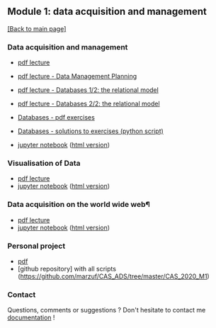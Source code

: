 ## Module 1: data acquisition and management

[[Back to main page]](../index.md)

### Data acquisition and management
- [pdf lecture](pdf_lectures/Data_Acquisition_and_Management_1.pdf)
- [pdf lecture - Data Management Planning](pdf_lectures/DataManagementPlanning.pdf)
- [pdf lecture - Databases 1/2: the relational model](pdf_lectures/Databases_1-relmod.pdf)
- [pdf lecture - Databases 2/2: the relational model](pdf_lectures/Databases_2-sql.pdf)
- [Databases - pdf exercises](pdf_lectures/Databases_exercises.pdf)
- [Databases - solutions to exercises (python script)](pdf_lectures/Databases_access-sql.py)

- [jupyter notebook](nb_lectures/M1-D1-DM.ipynb) ([html version](nb_lectures/M1-D1-DM.html))

### Visualisation of Data
- [pdf lecture](pdf_lectures/Data_Acquisition_and_Management_2.pdf)
- [jupyter notebook](nb_lectures/M1-D2-DV.ipynb) ([html version](nb_lectures/M1-D2-DV.html))

### Data acquisition on the world wide web¶
- [pdf lecture](pdf_lectures/Data_Acquisition_and_Management_3.pdf)
- [jupyter notebook](nb_lectures/M1-D3-WWW.ipynb) ([html version](nb_lectures/M1-D3-WWW.html))

### Personal project
- [pdf](my_project/CAS-ADS-M1-Project_mzufferey.pdf)
- [github repository] with all scripts (https://github.com/marzuf/CAS_ADS/tree/master/CAS_2020_M1)

### Contact

Questions, comments or suggestions ? Don't hesitate to contact me [documentation](zufferey.marie@bluewin.ch) !
